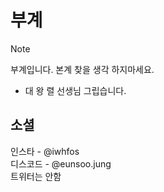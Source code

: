 # 부계
> [!NOTE]
> 부계입니다. 본계 찾을 생각 하지마세요.
> 

- 대 왕 렬 선생님 그립습니다.

## 소셜
인스타 - @iwhfos<br/>
디스코드 - @eunsoo.jung<br/>
트위터는 안함<br/>

